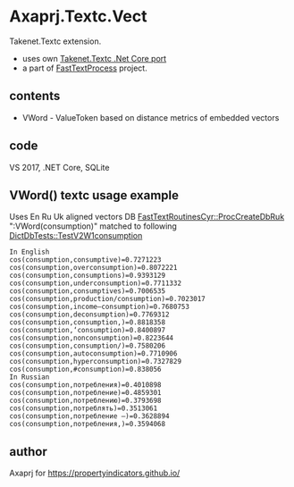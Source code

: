 # Axaprj.Textc.Vect
Takenet.Textc extension. 
- uses own [Takenet.Textc .Net Core port](https://github.com/Axaprj/textc-csharp/tree/port2core)
- a part of [FastTextProcess](https://github.com/Axaprj/FastTextProcess) project.
 
## contents
 - VWord - ValueToken based on distance metrics of embedded vectors

## code
VS 2017, .NET Core, SQLite

## VWord() textc usage example
 Uses En Ru Uk aligned vectors DB [FastTextRoutinesCyr::ProcCreateDbRuk](https://github.com/Axaprj/FastTextProcess/blob/master/Tests/FastTextProcess.Tests/FastTextRoutinesCyr.cs)
":VWord(consumption)" matched to following [DictDbTests::TestV2W1consumption](https://github.com/Axaprj/FastTextProcess/blob/master/Tests/FastTextProcess.Tests/DictDbTests.cs)

```
In English
cos(consumption,consumptive)=0.7271223 cos(consumption,overconsumption)=0.8072221 cos(consumption,consumptions)=0.9393129 cos(consumption,underconsumption)=0.7711332 cos(consumption,consumptives)=0.7006535 cos(consumption,production/consumption)=0.7023017 cos(consumption,income–consumption)=0.7680753 cos(consumption,deconsumption)=0.7769312 cos(consumption,consumption,)=0.8818358 cos(consumption,‘consumption)=0.8400897 cos(consumption,nonconsumption)=0.8223644 cos(consumption,consumption/)=0.7580206 cos(consumption,autoconsumption)=0.7710906 cos(consumption,hyperconsumption)=0.7327829 cos(consumption,#consumption)=0.838056
In Russian
cos(consumption,потребления)=0.4010898 cos(consumption,потребление)=0.4859301 cos(consumption,потреблению)=0.3793698 cos(consumption,потреблять)=0.3513061 cos(consumption,потребление —)=0.3628894 cos(consumption,потребления,)=0.3594068
```
## author
Axaprj for https://propertyindicators.github.io/

